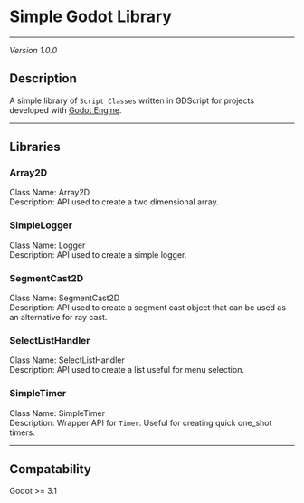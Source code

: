 # Simple Godot Library
---------------------

*Version 1.0.0*

## Description

A simple library of `Script Classes` written in GDScript for projects developed with [Godot Engine](https://godotengine.org).

-----------------------------------------------------------------------------------------------------------------------------

## Libraries

### Array2D

Class Name: Array2D  
Description: API used to create a two dimensional array.

### SimpleLogger

Class Name: Logger  
Description: API used to create a simple logger.

### SegmentCast2D

Class Name: SegmentCast2D  
Description: API used to create a segment cast object that can be used as an alternative for ray cast.

### SelectListHandler

Class Name: SelectListHandler  
Description: API used to create a list useful for menu selection.

### SimpleTimer

Class Name: SimpleTimer  
Description: Wrapper API for `Timer`.  Useful for creating quick one_shot timers.

----------------
## Compatability

Godot >= 3.1